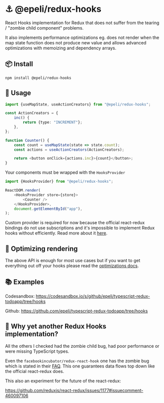# ⚓ @epeli/redux-hooks

React Hooks implementation for Redux that does not suffer from the tearing /
"zombie child component" problems.

It also implements performance optimizations eg. does not render when the map
state function does not produce new value and allows advanced
optimizations with memoizing and dependency arrays.

## 📦 Install

    npm install @epeli/redux-hooks

## 📖 Usage

```ts
import {useMapState, useActionCreators} from "@epeli/redux-hooks";

const ActionCreators = {
    inc() {
        return {type: "INCREMENT"};
    },
};

function Counter() {
    const count = useMapState(state => state.count);
    const actions = useActionCreators(ActionCreators);

    return <button onClick={actions.inc}>{count}</button>;
}
```

Your components must be wrapped with the `HooksProvider`

```ts
import {HooksProvider} from "@epeli/redux-hooks";

ReactDOM.render(
    <HooksProvider store={store}>
        <Counter />
    </HooksProvider>,
    document.getElementById("app"),
);
```

Custom provider is required for now because the official react-redux bindings
do not use subscriptions and it's impossible to implement Redux hooks without
efficiently. Read more about it
[here](https://github.com/reduxjs/react-redux/issues/1177).

## 🚀 Optimizing rendering

The above API is enough for most use cases but if you want to get everything out off
your hooks please read the [optimizations docs](docs/optimizing.md).

## 📚 Examples

Codesandbox: https://codesandbox.io/s/github/epeli/typescript-redux-todoapp/tree/hooks

Github: https://github.com/epeli/typescript-redux-todoapp/tree/hooks

## 🤔 Why yet another Redux Hooks implementation?

All the others I checked had the zombie child bug, had poor performance or were missing TypeScript types.

Even the `facebookincubator/redux-react-hook` one has the zombie bug which is stated in their [FAQ](https://github.com/facebookincubator/redux-react-hook/blob/da74ab765c200133f86b629869ba1fdbf46afa97/README.md#how-does-this-compare-to-react-redux). This one guarantees  data flows top down like the official react-redux does.

This also an experiment for the future of the react-redux:

https://github.com/reduxjs/react-redux/issues/1177#issuecomment-460097106
